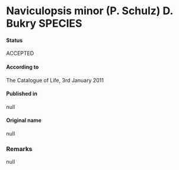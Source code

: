 Naviculopsis minor (P. Schulz) D. Bukry SPECIES
=======

#### Status
ACCEPTED

#### According to
The Catalogue of Life, 3rd January 2011

#### Published in
null

#### Original name
null

### Remarks
null